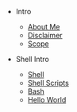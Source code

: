 - Intro

  - [About Me](/slides/intro/aboutme.md)
  - [Disclaimer](/slides/intro/disclaimer.md)
  - [Scope](/slides/intro/scope.md)

- Shell Intro
  - [Shell](/slides/shell/shell.md)
  - [Shell Scripts](/slides/shell/shell_scripts.md)
  - [Bash](/slides/shell/bash.md)
  - [Hello World](/slides/shell/hello_world.md)
